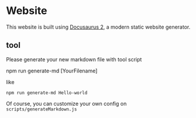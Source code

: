 # Website

This website is built using [Docusaurus 2](https://docusaurus.io/), a modern static website generator.

## tool

Please generate your new markdown file with tool script

npm run generate-md [YourFilename]

like

```
npm run generate-md Hello-world
```

Of course, you can customize your own config on `scripts/generateMarkdown.js`
